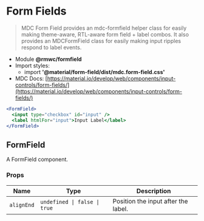 # Form Fields

> MDC Form Field provides an mdc-formfield helper class for easily making theme-aware, RTL-aware form field + label combos. It also provides an MDCFormField class for easily making input ripples respond to label events.

- Module **@rmwc/formfield**
- Import styles:
  - import **'@material/form-field/dist/mdc.form-field.css'**
- MDC Docs: [https://material.io/develop/web/components/input-controls/form-fields/](https://material.io/develop/web/components/input-controls/form-fields/)

```jsx
<FormField>
  <input type="checkbox" id="input" />
  <label htmlFor="input">Input Label</label>
</FormField>
```

## FormField
A FormField component.

### Props

| Name | Type | Description |
|------|------|-------------|
| `alignEnd` | `undefined \| false \| true` | Position the input after the label. |


